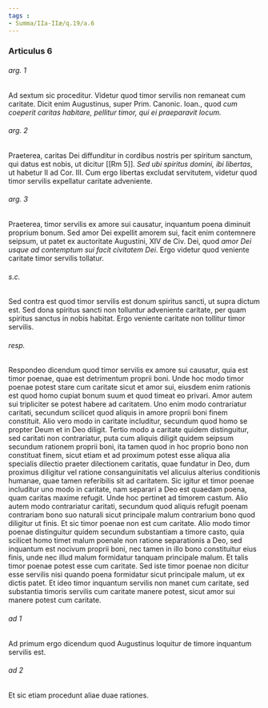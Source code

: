 ```yaml
---
tags : 
- Summa/IIa-IIæ/q.19/a.6
---
```


### Articulus 6

###### arg. 1
Ad sextum sic proceditur. Videtur quod timor servilis non remaneat cum caritate. Dicit enim Augustinus, super Prim. Canonic. Ioan., quod *cum coeperit caritas habitare, pellitur timor, qui ei praeparavit locum.*

###### arg. 2
Praeterea, caritas Dei diffunditur in cordibus nostris per spiritum sanctum, qui datus est nobis, ut dicitur [[Rm 5]]. *Sed ubi spiritus domini, ibi libertas*, ut habetur II ad Cor. III. Cum ergo libertas excludat servitutem, videtur quod timor servilis expellatur caritate adveniente.

###### arg. 3
Praeterea, timor servilis ex amore sui causatur, inquantum poena diminuit proprium bonum. Sed amor Dei expellit amorem sui, facit enim contemnere seipsum, ut patet ex auctoritate Augustini, XIV de Civ. Dei, quod *amor Dei usque ad contemptum sui facit civitatem Dei*. Ergo videtur quod veniente caritate timor servilis tollatur.

###### s.c.
Sed contra est quod timor servilis est donum spiritus sancti, ut supra dictum est. Sed dona spiritus sancti non tolluntur adveniente caritate, per quam spiritus sanctus in nobis habitat. Ergo veniente caritate non tollitur timor servilis.

###### resp.
Respondeo dicendum quod timor servilis ex amore sui causatur, quia est timor poenae, quae est detrimentum proprii boni. Unde hoc modo timor poenae potest stare cum caritate sicut et amor sui, eiusdem enim rationis est quod homo cupiat bonum suum et quod timeat eo privari. Amor autem sui tripliciter se potest habere ad caritatem. Uno enim modo contrariatur caritati, secundum scilicet quod aliquis in amore proprii boni finem constituit. Alio vero modo in caritate includitur, secundum quod homo se propter Deum et in Deo diligit. Tertio modo a caritate quidem distinguitur, sed caritati non contrariatur, puta cum aliquis diligit quidem seipsum secundum rationem proprii boni, ita tamen quod in hoc proprio bono non constituat finem, sicut etiam et ad proximum potest esse aliqua alia specialis dilectio praeter dilectionem caritatis, quae fundatur in Deo, dum proximus diligitur vel ratione consanguinitatis vel alicuius alterius conditionis humanae, quae tamen referibilis sit ad caritatem. Sic igitur et timor poenae includitur uno modo in caritate, nam separari a Deo est quaedam poena, quam caritas maxime refugit. Unde hoc pertinet ad timorem castum. Alio autem modo contrariatur caritati, secundum quod aliquis refugit poenam contrariam bono suo naturali sicut principale malum contrarium bono quod diligitur ut finis. Et sic timor poenae non est cum caritate. Alio modo timor poenae distinguitur quidem secundum substantiam a timore casto, quia scilicet homo timet malum poenale non ratione separationis a Deo, sed inquantum est nocivum proprii boni, nec tamen in illo bono constituitur eius finis, unde nec illud malum formidatur tanquam principale malum. Et talis timor poenae potest esse cum caritate. Sed iste timor poenae non dicitur esse servilis nisi quando poena formidatur sicut principale malum, ut ex dictis patet. Et ideo timor inquantum servilis non manet cum caritate, sed substantia timoris servilis cum caritate manere potest, sicut amor sui manere potest cum caritate.

###### ad 1
Ad primum ergo dicendum quod Augustinus loquitur de timore inquantum servilis est.

###### ad 2
Et sic etiam procedunt aliae duae rationes.

